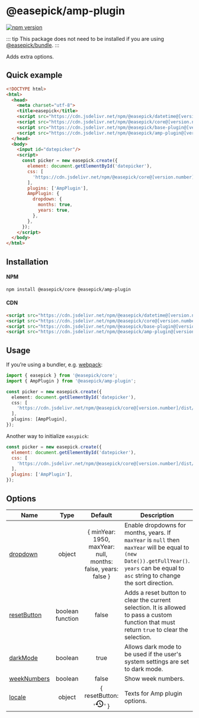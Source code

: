 # @easepick/amp-plugin

[![npm version](https://badge.fury.io/js/@easepick%2Famp-plugin.svg)](https://www.npmjs.com/package/@easepick/amp-plugin)

::: tip
This package does not need to be installed if you are using [@easepick/bundle](/packages/bundle).
:::

Adds extra options.

## Quick example

```html
<!DOCTYPE html>
<html>
  <head>
    <meta charset="utf-8">
    <title>easepick</title>
    <script src="https://cdn.jsdelivr.net/npm/@easepick/datetime@[version.number]/dist/index.umd.min.js"></script>
    <script src="https://cdn.jsdelivr.net/npm/@easepick/core@[version.number]/dist/index.umd.min.js"></script>
    <script src="https://cdn.jsdelivr.net/npm/@easepick/base-plugin@[version.number]/dist/index.umd.min.js"></script>
    <script src="https://cdn.jsdelivr.net/npm/@easepick/amp-plugin@[version.number]/dist/index.umd.min.js"></script>
  </head>
  <body>
    <input id="datepicker"/>
    <script>
      const picker = new easepick.create({
        element: document.getElementById('datepicker'),
        css: [
          'https://cdn.jsdelivr.net/npm/@easepick/core@[version.number]/dist/index.css',
        ],
        plugins: ['AmpPlugin'],
        AmpPlugin: {
          dropdown: {
            months: true,
            years: true,
          },
        },
      });
    </script>
  </body>
</html>
```

## Installation

#### NPM

```bash
npm install @easepick/core @easepick/amp-plugin
```

#### CDN

```html
<script src="https://cdn.jsdelivr.net/npm/@easepick/datetime@[version.number]/dist/index.umd.min.js"></script>
<script src="https://cdn.jsdelivr.net/npm/@easepick/core@[version.number]/dist/index.umd.min.js"></script>
<script src="https://cdn.jsdelivr.net/npm/@easepick/base-plugin@[version.number]/dist/index.umd.min.js"></script>
<script src="https://cdn.jsdelivr.net/npm/@easepick/amp-plugin@[version.number]/dist/index.umd.min.js"></script>
```

## Usage

If you’re using a bundler, e.g. [webpack](https://webpack.js.org/):

```ts
import { easepick } from '@easepick/core';
import { AmpPlugin } from '@easepick/amp-plugin';

const picker = new easepick.create({
  element: document.getElementById('datepicker'),
  css: [
    'https://cdn.jsdelivr.net/npm/@easepick/core@[version.number]/dist/index.css',
  ],
  plugins: [AmpPlugin],
});
```

Another way to initialize `easypick`:

```js
const picker = new easepick.create({
  element: document.getElementById('datepicker'),
  css: [
    'https://cdn.jsdelivr.net/npm/@easepick/core@[version.number]/dist/index.css',
  ],
  plugins: ['AmpPlugin'],
});
```

## Options

| Name | Type | Default | Description
| --- | :---: | :---: | ---
| [dropdown](#option-dropdown) | object | { minYear: 1950, maxYear: null, months: false, years: false } | Enable dropdowns for months, years. If `maxYear` is `null` then `maxYear` will be equal to `(new Date()).getFullYear()`. <br/> `years` can be equal to `asc` string to change the sort direction.
| [resetButton](#option-resetButton) | boolean <br/> function | false | Adds a reset button to clear the current selection. It is allowed to pass a custom function that must return `true` to clear the selection.
| [darkMode](#option-darkMode) | boolean | true | Allows dark mode to be used if the user's system settings are set to dark mode.
| [weekNumbers](#option-weekNumbers) | boolean | false | Show week numbers.
| [locale](#option-locale) | object | { resetButton: '<svg xmlns="http://www.w3.org/2000/svg" height="24" width="24"><path d="M13 3c-4.97 0-9 4.03-9 9H1l3.89 3.89.07.14L9 12H6c0-3.87 3.13-7 7-7s7 3.13 7 7-3.13 7-7 7c-1.93 0-3.68-.79-4.94-2.06l-1.42 1.42C8.27 19.99 10.51 21 13 21c4.97 0 9-4.03 9-9s-4.03-9-9-9zm-1 5v5l4.28 2.54.72-1.21-3.5-2.08V8H12z"/></svg>' } | Texts for Amp plugin options.

<autoversion/>

